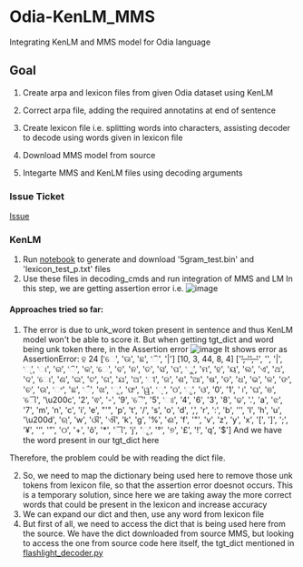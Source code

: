 # Odia-KenLM_MMS
Integrating KenLM and MMS model for Odia language

## Goal
1. Create arpa and lexicon files from given Odia dataset using KenLM
2. Correct arpa file, adding the required annotatins at end of sentence
3. Create lexicon file i.e. splitting words into characters, assisting decoder to decode using words given in lexicon file

4. Download MMS model from source
5. Integarte MMS and KenLM files using decoding arguments

### Issue Ticket
[Issue](https://github.com/Samagra-Development/ai-tools/issues/211)

### KenLM
1. Run [notebook](https://github.com/Jiya126/Odia-KenLM_MMS/blob/Jiya126-patch-1/Copy_of_KenLM_.ipynb) to generate and download '5gram_test.bin' and 'lexicon_test_p.txt' files
2. Use these files in decoding_cmds and run integration of MMS and LM
In this step, we are getting assertion error i.e.
![image](https://github.com/Jiya126/Odia-KenLM_MMS/assets/90051748/04d5098a-db14-444f-a5e2-9dfc8f76c638)
#### Approaches tried so far:
1. The error is due to unk_word token present in sentence and thus KenLM model won't be able to score it.
But when getting tgt_dict and word being unk token there, in the Assertion error
![image](https://github.com/Jiya126/Odia-KenLM_MMS/assets/90051748/89949370-6e06-425b-8d8d-f299b8726d12)
It shows error as 
AssertionError: ହ 24 ['େ', 'ଊ', 'ଛ', 'ି', '|'] [10, 3, 44, 8, 4] ['<s>', '<pad>', '</s>', '<unk>', '|', '୍', 'ା', 'ର', 'ି', 'କ', 'େ', 'ବ', 'ନ', 'ତ', 'ସ', 'ପ', 'ୁ', 'ମ', 'ହ', 'ୟ', 'ଲ', 'ଏ', 'ଥ', 'ଦ', 'ୋ', 'ଣ', 'ଇ', 'ଟ', 'ଗ', 'ଯ', 'ଅ', 'ୀ', 'ଜ', 'ଶ', 'ଆ', 'ଷ', 'ଡ', 'ଧ', 'ଭ', 'ଳ', 'ଙ', 'ଚ', 'ଉ', 'ଂ', 'ଛ', 'ଁ', 'ଖ', 'ୂ', 'ଫ', 'ୱ', '଼', 'ଠ', 'ୃ', 'ଓ', '0', '1', '।', 'ଘ', 'ଞ', 'ୌ', '\u200c', '2', 'ଵ', '-', '9', 'ୈ', '5', 'ଃ', '4', '6', '3', '8', 'ଢ', '.', 'a', 'ଝ', '7', 'm', 'n', 'c', 'i', 'e', "'", 'p', 't', '/', 's', 'o', 'd', ',', 'r', ':', 'b', '’', 'l', 'h', 'u', '\u200d', 'ଋ', 'w', 'ଔ', 'ଐ', 'k', 'g', '%', 'ଈ', 'f', '"', 'v', 'z', 'y', 'x', '[', ']', ';', '¥', '‘', '”', '୦', '+', 'õ', '*', 'ୗ', 'j', 'ୄ', '°', '୭', '£', '!', 'q', '$']
And we have the word present in our tgt_dict here 

Therefore, the problem could be with reading the dict file.

2. So, we need to map the dictionary being used here to remove those unk tokens from lexicon file, so that the assertion error doesnot occurs. This is a temporary solution, since here we are taking away the more correct words that could be present in the lexicon and increase accuracy
3. We can expand our dict and then, use any word from lexicon file
4. But first of all, we need to access the dict that is being used here from the source.
We have the dict downloaded from source MMS, but looking to access the one from source code here itself, the tgt_dict mentioned in [flashlight_decoder.py](https://github.com/facebookresearch/fairseq/blob/main/examples/speech_recognition/new/decoders/flashlight_decoder.py)
